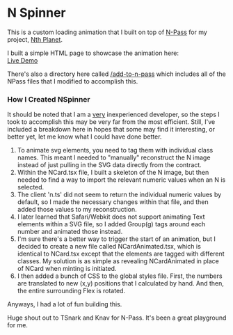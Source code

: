 # N Spinner

This is a custom loading animation that I built on top of [N-Pass](https://github.com/TSnark/n-pass) for my project, [Nth Planet](https://nthpla.net). 

I built a simple HTML page to showcase the animation here:  
[Live Demo](https://nthplanet.github.io/n-spinner/)

There's also a directory here called [/add-to-n-pass](add-to-n-pass) which includes all of the NPass files that I modified to accomplish this.

### How I Created NSpinner
It should be noted that I am a <ins>very</ins> inexperienced developer, so the steps I took to accomplish this may be very far from the most efficient. Still, I've included a breakdown here in hopes that some may find it interesting, or better yet, let me know what I could have done better.

1. To animate svg elements, you need to tag them with individual class names. This meant I needed to "manually" reconstruct the N image instead of just pulling in the SVG data directly from the contract.
  1. Within the NCard.tsx file, I built a skeleton of the N image, but then needed to find a way to import the relevant numeric values when an N is selected.
  1. The client 'n.ts' did not seem to return the individual numeric values by default, so I made the necessary changes within that file, and then added those values to my reconstruction.
  1. I later learned that Safari/Webkit does not support animating Text elements within a SVG file, so I added Group(g) tags around each number and animated those instead.
1. I'm sure there's a better way to trigger the start of an animation, but I decided to create a new file called NCardAnimated.tsx, which is identical to NCard.tsx except that the elements are tagged with different classes. My solution is as simple as revealing NCardAnimated in place of NCard when minting is initiated.
1. I then added a bunch of CSS to the global styles file. First, the numbers are translated to new (x,y) positions that I calculated by hand. And then, the entire surrounding Flex is rotated.

Anyways, I had a lot of fun building this. 

Huge shout out to TSnark and Knav for N-Pass. It's been a great playground for me.

